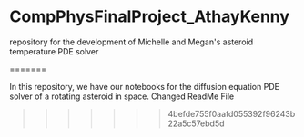 # CompPhysFinalProject_AthayKenny
repository for the development of Michelle and Megan's asteroid temperature PDE solver

=======

In this repository, we have our notebooks for the diffusion equation PDE solver of a rotating asteroid in space.
Changed ReadMe File 

>>>>>>> 4befde755f0aafd055392f96243b22a5c57ebd5d
